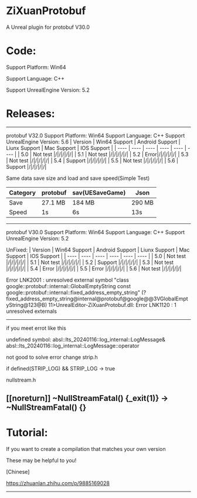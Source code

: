 # ZiXuanProtobuf

A Unreal plugin for protobuf V30.0

# Code:

Support Platform: Win64
  
Support Language: C++
  
Support UnrealEngine Version: 5.2


# Releases:

---

protobuf V32.0 Support Platform: Win64 Support Language: C++ Support UnrealEngine Version: 5.6
|  Version   | Win64 Support | Android Support | Liunx Support | Mac Support |  IOS Support |
|  ----  | ----  | ---- | ---- | ---- | ---- |
| 5.0  | Not test |/|/|/|/|/|
| 5.1  | Not test |/|/|/|/|/|
| 5.2  | Error|/|/|/|/|/|
| 5.3  | Not test |/|/|/|/|/|
| 5.4  | Support |/|/|/|/|/|
| 5.5  | Not test |/|/|/|/|/|
| 5.6  | Support |/|/|/|/|/|

Same data save size and load and save speed(Simple Test)

|  Category   | protobuf | sav(UESaveGame)| Json | 
|  ----  | ----  | ---- | ---- | 
| Save  | 27.1 MB |184 MB|290 MB|
| Speed  | 1s |6s|13s|
---

protobuf V30.0 Support Platform: Win64 Support Language: C++ Support UnrealEngine Version: 5.2

UnFixed:
|  Version   | Win64 Support | Android Support | Liunx Support | Mac Support |  IOS Support |
|  ----  | ----  | ---- | ---- | ---- | ---- |
| 5.0  | Not test |/|/|/|/|/|
| 5.1  | Not test |/|/|/|/|/|
| 5.2  | Support |/|/|/|/|/|
| 5.3  | Not test |/|/|/|/|/|
| 5.4  | Error |/|/|/|/|/|
| 5.5  | Error |/|/|/|/|/|
| 5.6  | Not test |/|/|/|/|/|

Error LNK2001 : unresolved external symbol "class google::protobuf::internal::GlobalEmptyString const google::protobuf::internal::fixed_address_empty_string" (?fixed_address_empty_string@internal@protobuf@google@@3VGlobalEmptyString@123@B) 11>UnrealEditor-ZiXuanProtobuf.dll: Error LNK1120 : 1 unresolved externals

---
if you meet errot like this 

undefined symbol: absl::lts_20240116::log_internal::LogMessage& absl::lts_20240116::log_internal::LogMessage::operator

not good to solve error
change strip.h

if defined(STRIP_LOG) && STRIP_LOG -> true

nullstream.h

[[noreturn]] ~NullStreamFatal() {_exit(1)} -> ~NullStreamFatal() {}
---

# Tutorial:

 If you want to create a compilation that matches your own version
 
 These may be helpful to you!


 [Chinese]
 
 https://zhuanlan.zhihu.com/p/9885169028
 

---
